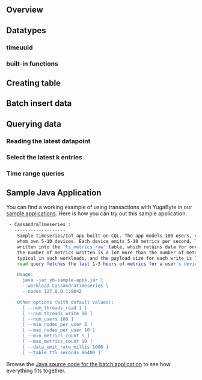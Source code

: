 

## Overview

## Datatypes

### timeuuid

### built-in functions

## Creating table

## Batch insert data

## Querying data

### Reading the latest datapoint

### Select the latest k entries

### Time range queries

## Sample Java Application

You can find a working example of using transactions with YugaByte in our [sample applications](../../../quick-start/run-sample-apps/). Here is how you can try out this sample application.

```sh
 - CassandraTimeseries :
   -------------------
    Sample timeseries/IoT app built on CQL. The app models 100 users, each of
    whom own 5-10 devices. Each device emits 5-10 metrics per second. The data is
    written into the 'ts_metrics_raw' table, which retains data for one day. Note that
    the number of metrics written is a lot more than the number of metrics read as is
    typical in such workloads, and the payload size for each write is 100 bytes. Every
    read query fetches the last 1-3 hours of metrics for a user's device.

    Usage:
      java -jar yb-sample-apps.jar \
      --workload CassandraTimeseries \
      --nodes 127.0.0.1:9042

    Other options (with default values):
      [ --num_threads_read 1 ]
      [ --num_threads_write 16 ]
      [ --num_users 100 ]
      [ --min_nodes_per_user 5 ]
      [ --max_nodes_per_user 10 ]
      [ --min_metrics_count 5 ]
      [ --max_metrics_count 10 ]
      [ --data_emit_rate_millis 1000 ]
      [ --table_ttl_seconds 86400 ]
```


Browse the [Java source code for the batch application](https://github.com/YugaByte/yugabyte-db/blob/master/java/yb-loadtester/src/main/java/com/yugabyte/sample/apps/CassandraTimeseries.java) to see how everything fits together.

